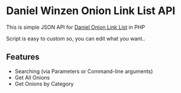 # Daniel Winzen Onion Link List API
This is simple JSON API for [Daniel Onion Link List](https://onions.danwin1210.me/) in PHP

Script is easy to custom so, you can edit what you want..
## Features
  - Searching (via Parameters or Command-line arguments)
  - Get All Onions
  - Get Onions by Category
